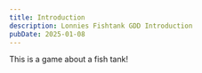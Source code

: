 ```yaml
---
title: Introduction
description: Lonnies Fishtank GDD Introduction
pubDate: 2025-01-08
---
```


This is a game about a fish tank!